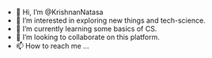 - 👋 Hi, I’m @KrishnanNatasa
- 👀 I’m interested in exploring new things and tech-science.
- 🌱 I’m currently learning some basics of CS.
- 💞️ I’m looking to collaborate on this platform.
- 📫 How to reach me ...

<!---
KrishnanNatasa/KrishnanNatasa is a ✨ special ✨ repository because its `README.md` (this file) appears on your GitHub profile.
You can click the Preview link to take a look at your changes.
--->
